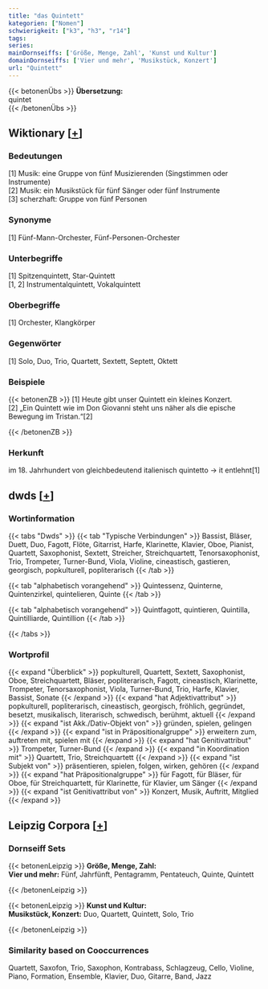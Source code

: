 ```yaml
---
title: "das Quintett"
kategorien: ["Nomen"]
schwierigkeit: ["k3", "h3", "r14"]
tags:
series:
mainDornseiffs: ['Größe, Menge, Zahl', 'Kunst und Kultur']
domainDornseiffs: ['Vier und mehr', 'Musikstück, Konzert']
url: "Quintett"
---
```


{{< betonenÜbs >}}
**Übersetzung:**  
quintet  
{{< /betonenÜbs >}}

## Wiktionary [[+](https://de.wiktionary.org/wiki/Quintett)]

### Bedeutungen
[1] Musik: eine Gruppe von fünf Musizierenden (Singstimmen oder Instrumente)  
[2] Musik: ein Musikstück für fünf Sänger oder fünf Instrumente  
[3] scherzhaft: Gruppe von fünf Personen  

### Synonyme
[1] Fünf-Mann-Orchester, Fünf-Personen-Orchester  

### Unterbegriffe
[1] Spitzenquintett, Star-Quintett  
[1, 2] Instrumentalquintett, Vokalquintett  

### Oberbegriffe
[1] Orchester, Klangkörper  

### Gegenwörter
[1] Solo, Duo, Trio, Quartett, Sextett, Septett, Oktett  

### Beispiele
{{< betonenZB >}}
[1] Heute gibt unser Quintett ein kleines Konzert.  
[2] „Ein Quintett wie im Don Giovanni steht uns näher als die epische Bewegung im Tristan.“[2]  

{{< /betonenZB >}}
### Herkunft
im 18. Jahrhundert von gleichbedeutend italienisch quintetto → it entlehnt[1]  



## dwds [[+](https://www.dwds.de/wb/Quintett)]

### Wortinformation
{{< tabs "Dwds" >}}
{{< tab "Typische Verbindungen" >}}
Bassist, Bläser, Duett, Duo, Fagott, Flöte, Gitarrist, Harfe, Klarinette, Klavier, Oboe, Pianist, Quartett, Saxophonist, Sextett, Streicher, Streichquartett, Tenorsaxophonist, Trio, Trompeter, Turner-Bund, Viola, Violine, cineastisch, gastieren, georgisch, popkulturell, popliterarisch
{{< /tab >}}

{{< tab "alphabetisch vorangehend" >}}
Quintessenz, Quinterne, Quintenzirkel, quintelieren, Quinte
{{< /tab >}}

{{< tab "alphabetisch vorangehend" >}}
Quintfagott, quintieren, Quintilla, Quintilliarde, Quintillion
{{< /tab >}}

{{< /tabs >}}

### Wortprofil
{{< expand "Überblick" >}} popkulturell, Quartett, Sextett, Saxophonist, Oboe, Streichquartett, Bläser, popliterarisch, Fagott, cineastisch, Klarinette, Trompeter, Tenorsaxophonist, Viola, Turner-Bund, Trio, Harfe, Klavier, Bassist, Sonate {{< /expand >}}
{{< expand "hat Adjektivattribut" >}} popkulturell, popliterarisch, cineastisch, georgisch, fröhlich, gegründet, besetzt, musikalisch, literarisch, schwedisch, berühmt, aktuell {{< /expand >}}
{{< expand "ist Akk./Dativ-Objekt von" >}} gründen, spielen, gelingen {{< /expand >}}
{{< expand "ist in Präpositionalgruppe" >}} erweitern zum, auftreten mit, spielen mit {{< /expand >}}
{{< expand "hat Genitivattribut" >}} Trompeter, Turner-Bund {{< /expand >}}
{{< expand "in Koordination mit" >}} Quartett, Trio, Streichquartett {{< /expand >}}
{{< expand "ist Subjekt von" >}} präsentieren, spielen, folgen, wirken, gehören {{< /expand >}}
{{< expand "hat Präpositionalgruppe" >}} für Fagott, für Bläser, für Oboe, für Streichquartett, für Klarinette, für Klavier, um Sänger {{< /expand >}}
{{< expand "ist Genitivattribut von" >}} Konzert, Musik, Auftritt, Mitglied {{< /expand >}}

## Leipzig Corpora [[+](https://corpora.uni-leipzig.de/en/res?word=Quintett&corpusId=deu_newscrawl-public_2018)]

### Dornseiff Sets
{{< betonenLeipzig >}}
**Größe, Menge, Zahl:**  
**Vier und mehr:** Fünf, Jahrfünft, Pentagramm, Pentateuch, Quinte, Quintett  

{{< /betonenLeipzig >}}


{{< betonenLeipzig >}}
**Kunst und Kultur:**  
**Musikstück, Konzert:** Duo, Quartett, Quintett, Solo, Trio  

{{< /betonenLeipzig >}}

### Similarity based on Cooccurrences
Quartett, Saxofon, Trio, Saxophon, Kontrabass, Schlagzeug, Cello, Violine, Piano, Formation, Ensemble, Klavier, Duo, Gitarre, Band, Jazz

